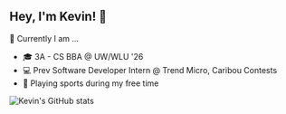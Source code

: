 ## Hey, I'm Kevin! 👋

🔭 Currently I am ...
* 🎓 3A - CS BBA @ UW/WLU '26
* 💻 Prev Software Developer Intern @ Trend Micro, Caribou Contests
* 🏀 Playing sports during my free time



![Kevin's GitHub stats](https://github-readme-stats.vercel.app/api?username=Ket93&show_icons=true&theme=dracula)
